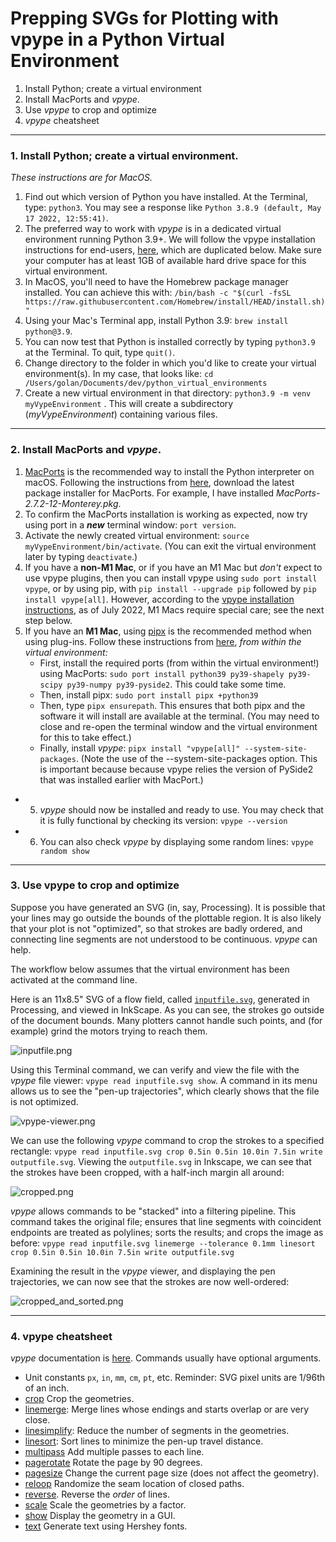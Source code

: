 # Prepping SVGs for Plotting with vpype in a Python Virtual Environment

1. Install Python; create a virtual environment
2. Install MacPorts and *vpype*.
3. Use *vpype* to crop and optimize
4. *vpype* cheatsheet

---

### 1. Install Python; create a virtual environment.

*These instructions are for MacOS.*

1. Find out which version of Python you have installed. At the Terminal, type: `python3`. You may see a response like `Python 3.8.9 (default, May 17 2022, 12:55:41)`. 
2. The preferred way to work with *vpype* is in a dedicated virtual environment running Python 3.9+. We will follow the vpype installation instructions for end-users, [here](https://vpype.readthedocs.io/en/latest/install.html), which are duplicated below. Make sure your computer has at least 1GB of available hard drive space for this virtual environment. 
3. In MacOS, you'll need to have the Homebrew package manager installed. You can achieve this with: `/bin/bash -c "$(curl -fsSL https://raw.githubusercontent.com/Homebrew/install/HEAD/install.sh)"`
4. Using your Mac's Terminal app, install Python 3.9: `brew install python@3.9`. 
5. You can now test that Python is installed correctly by typing `python3.9` at the Terminal. To quit, type `quit()`.
6. Change directory to the folder in which you'd like to create your virtual environment(s). In my case, that looks like: `cd /Users/golan/Documents/dev/python_virtual_environments`
7. Create a new virtual environment in that directory: `python3.9 -m venv myVypeEnvironment` . This will create a subdirectory (*myVypeEnvironment*) containing various files.

---

### 2. Install MacPorts and *vpype*.

1. [MacPorts](https://www.macports.org/) is the recommended way to install the Python interpreter on macOS. Following the instructions from [here](https://guide.macports.org/chunked/installing.macports.html), download the latest package installer for MacPorts. For example, I have installed *MacPorts-2.7.2-12-Monterey.pkg*.
2. To confirm the MacPorts installation is working as expected, now try using port in a ***new*** terminal window: `port version`.
2. Activate the newly created virtual environment: `source myVypeEnvironment/bin/activate`. (You can exit the virtual environment later by typing `deactivate`.)
3. If you have a **non-M1 Mac**, or if you have an M1 Mac but *don't* expect to use vpype plugins, then you can install vpype using `sudo port install vpype`, or by using pip, with `pip install --upgrade pip` followed by `pip install vpype[all]`. However, according to the [vpype installation instructions](https://vpype.readthedocs.io/en/latest/install.html#installing-using-pipx-apple-silicon-m1), as of July 2022, M1 Macs require special care; see the next step below.
4. If you have an **M1 Mac**, using [pipx](https://pypa.github.io/pipx) is the recommended method when using plug-ins. Follow these instructions from [here](https://vpype.readthedocs.io/en/latest/install.html#installing-using-pipx-apple-silicon-m1), *from within the virtual environment:*
	* First, install the required ports (from within the virtual environment!) using MacPorts: `sudo port install python39 py39-shapely py39-scipy py39-numpy py39-pyside2`. This could take some time. 
	* Then, install pipx: `sudo port install pipx +python39`
	* Then, type `pipx ensurepath`. This ensures that both pipx and the software it will install are available at the terminal. (You may need to close and re-open the terminal window and the virtual environment for this to take effect.)
   * Finally, install *vpype*: `pipx install "vpype[all]" --system-site-packages`. (Note the use of the --system-site-packages option. This is important because because vpype relies the version of PySide2 that was installed earlier with MacPort.)
* 5. *vpype* should now be installed and ready to use. You may check that it is fully functional by checking its version: `vpype --version`
* 6. You can also check *vpype* by displaying some random lines: `vpype random show`

---

### 3. Use vpype to crop and optimize

Suppose you have generated an SVG (in, say, Processing). It is possible that your lines may go outside the bounds of the plottable region. It is also likely that your plot is not "optimized", so that strokes are badly ordered, and connecting line segments are not understood to be continuous. *vpype* can help. 

The workflow below assumes that the virtual environment has been activated at the command line. 

Here is an 11x8.5" SVG of a flow field, called [`inputfile.svg`](inputfile.svg), generated in Processing, and viewed in InkScape. As you can see, the strokes go outside of the document bounds. Many plotters cannot handle such points, and (for example) grind the motors trying to reach them.

![inputfile.png](inputfile.png)

Using this Terminal command, we can verify and view the file with the *vpype* file viewer: `vpype read inputfile.svg show`. A command in its menu allows us to see the "pen-up trajectories", which clearly shows that the file is not optimized. 

![vpype-viewer.png](vpype-viewer.png)

We can use the following *vpype* command to crop the strokes to a specified rectangle: `vpype read inputfile.svg crop 0.5in 0.5in 10.0in 7.5in write outputfile.svg`. Viewing the `outputfile.svg` in Inkscape, we can see that the strokes have been cropped, with a half-inch margin all around: 

![cropped.png](cropped.png)

*vpype* allows commands to be "stacked" into a filtering pipeline. This command takes the original file; ensures that line segments with coincident endpoints are treated as polylines; sorts the results; and crops the image as before: `vpype read inputfile.svg linemerge --tolerance 0.1mm linesort crop 0.5in 0.5in 10.0in 7.5in write outputfile.svg`

Examining the result in the *vpype* viewer, and displaying the pen trajectories, we can now see that the strokes are now well-ordered: 

![cropped_and_sorted.png](cropped_and_sorted.png)

---

### 4. vpype cheatsheet

*vpype* documentation is [here](https://vpype.readthedocs.io/en/latest/index.html). Commands usually have optional arguments.

* Unit constants `px`, `in`, `mm`, `cm`, `pt`, etc. Reminder: SVG pixel units are 1/96th of an inch.
* [crop](https://vpype.readthedocs.io/en/latest/reference.html#crop) Crop the geometries.
* [linemerge](https://vpype.readthedocs.io/en/latest/reference.html#cmd-linemerge): Merge lines whose endings and starts overlap or are very close.
* [linesimplify](https://vpype.readthedocs.io/en/latest/reference.html#linesimplify): Reduce the number of segments in the geometries.
* [linesort](https://vpype.readthedocs.io/en/latest/reference.html#linesort): Sort lines to minimize the pen-up travel distance.
* [multipass](https://vpype.readthedocs.io/en/latest/reference.html#multipass) Add multiple passes to each line.
* [pagerotate](https://vpype.readthedocs.io/en/latest/reference.html#pagerotate) Rotate the page by 90 degrees.
* [pagesize](https://vpype.readthedocs.io/en/latest/reference.html#pagesize) Change the current page size (does not affect the geometry). 
* [reloop](https://vpype.readthedocs.io/en/latest/reference.html#reloop) Randomize the seam location of closed paths.
* [reverse](https://vpype.readthedocs.io/en/latest/reference.html#reverse). Reverse the *order* of lines.
* [scale](https://vpype.readthedocs.io/en/latest/reference.html#scale) Scale the geometries by a factor.
* [show](https://vpype.readthedocs.io/en/latest/reference.html#show) Display the geometry in a GUI.
* [text](https://vpype.readthedocs.io/en/latest/reference.html#text) Generate text using Hershey fonts.












